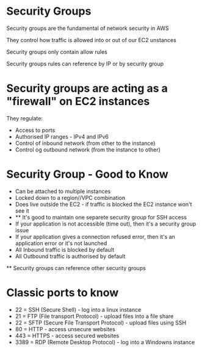 # Security Groups 

Security groups are the fundamental of network security in AWS

They control how traffic is allowed into or out of our EC2 unstances

Security groups only contain allow rules 

Security groups rules can reference by IP or by security group

# Security groups are acting as a "firewall" on EC2 instances

They regulate:
- Access to ports
- Authorised IP ranges - IPv4 and IPv6
- Control of inbound network (from other to the instance)
- Control og outbound network (from the instance to other)

# Security Group - Good to Know

- Can be attached to multiple instances 
- Locked down to a region//VPC combination
- Does live outside the EC2 - if traffic is blocked the EC2 instance won't see it
- ** It's good to maintain one separete security group for SSH access
- If your application is not accessible (time out), then it's a security group issue
- If your application gives a connection refused error, then it's an application error or it's not launched
- All Inbound traffic is blocked by default
- All Outbound traffic is authorised by default

** Security groups can reference other security groups

# Classic ports to know

- 22 = SSH (Secure Shell) - log into a linux instance
- 21 = FTP (File transport Protocol) - upload files into a file share
- 22 = SFTP (Secure File Transport Protocol) - upload files using SSH
- 80 = HTTP - access unsecure websites
- 443 = HTTPS - access secured websites
- 3389 = RDP (Remote Desktop Protocol) - log into a Windowns instance

